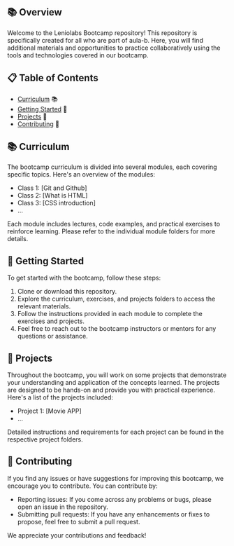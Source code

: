 ## 📚 Overview

Welcome to the Leniolabs Bootcamp repository! This repository is specifically created for all who are part of aula-b. Here, you will find additional materials and opportunities to practice collaboratively using the tools and technologies covered in our bootcamp.

## 📋 Table of Contents

- [Curriculum](#curriculum) 📚
- [Getting Started](#getting-started) 🚀
- [Projects](#projects) 📂
- [Contributing](#contributing) 🤝

## 📚 Curriculum

The bootcamp curriculum is divided into several modules, each covering specific topics. Here's an overview of the modules:

- Class 1: [Git and Github]
- Class 2: [What is HTML]
- Class 3: [CSS introduction]
- ...

Each module includes lectures, code examples, and practical exercises to reinforce learning. Please refer to the individual module folders for more details.

## 🚀 Getting Started

To get started with the bootcamp, follow these steps:

1. Clone or download this repository.
2. Explore the curriculum, exercises, and projects folders to access the relevant materials.
3. Follow the instructions provided in each module to complete the exercises and projects.
4. Feel free to reach out to the bootcamp instructors or mentors for any questions or assistance.

## 📂 Projects

Throughout the bootcamp, you will work on some projects that demonstrate your understanding and application of the concepts learned. The projects are designed to be hands-on and provide you with practical experience. Here's a list of the projects included:

- Project 1: [Movie APP]
- ...

Detailed instructions and requirements for each project can be found in the respective project folders.

## 🤝 Contributing

If you find any issues or have suggestions for improving this bootcamp, we encourage you to contribute. You can contribute by:

- Reporting issues: If you come across any problems or bugs, please open an issue in the repository.
- Submitting pull requests: If you have any enhancements or fixes to propose, feel free to submit a pull request.

We appreciate your contributions and feedback!
